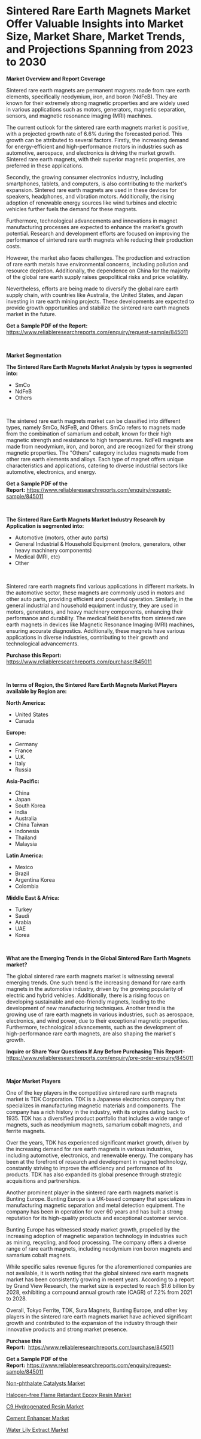 <p><h1>Sintered Rare Earth Magnets Market Offer Valuable Insights into Market Size, Market Share, Market Trends, and Projections Spanning from 2023 to 2030</h1></p><p><strong>Market Overview and Report Coverage</strong></p>
<p><p>Sintered rare earth magnets are permanent magnets made from rare earth elements, specifically neodymium, iron, and boron (NdFeB). They are known for their extremely strong magnetic properties and are widely used in various applications such as motors, generators, magnetic separation, sensors, and magnetic resonance imaging (MRI) machines.</p><p>The current outlook for the sintered rare earth magnets market is positive, with a projected growth rate of 6.6% during the forecasted period. This growth can be attributed to several factors. Firstly, the increasing demand for energy-efficient and high-performance motors in industries such as automotive, aerospace, and electronics is driving the market growth. Sintered rare earth magnets, with their superior magnetic properties, are preferred in these applications.</p><p>Secondly, the growing consumer electronics industry, including smartphones, tablets, and computers, is also contributing to the market's expansion. Sintered rare earth magnets are used in these devices for speakers, headphones, and vibration motors. Additionally, the rising adoption of renewable energy sources like wind turbines and electric vehicles further fuels the demand for these magnets.</p><p>Furthermore, technological advancements and innovations in magnet manufacturing processes are expected to enhance the market's growth potential. Research and development efforts are focused on improving the performance of sintered rare earth magnets while reducing their production costs.</p><p>However, the market also faces challenges. The production and extraction of rare earth metals have environmental concerns, including pollution and resource depletion. Additionally, the dependence on China for the majority of the global rare earth supply raises geopolitical risks and price volatility.</p><p>Nevertheless, efforts are being made to diversify the global rare earth supply chain, with countries like Australia, the United States, and Japan investing in rare earth mining projects. These developments are expected to provide growth opportunities and stabilize the sintered rare earth magnets market in the future.</p></p>
<p><strong>Get a Sample PDF of the Report:</strong> <a href="https://www.reliableresearchreports.com/enquiry/request-sample/845011">https://www.reliableresearchreports.com/enquiry/request-sample/845011</a></p>
<p>&nbsp;</p>
<p><strong>Market Segmentation</strong></p>
<p><strong>The Sintered Rare Earth Magnets Market Analysis by types is segmented into:</strong></p>
<p><ul><li>SmCo</li><li>NdFeB</li><li>Others</li></ul></p>
<p>&nbsp;</p>
<p><p>The sintered rare earth magnets market can be classified into different types, namely SmCo, NdFeB, and Others. SmCo refers to magnets made from the combination of samarium and cobalt, known for their high magnetic strength and resistance to high temperatures. NdFeB magnets are made from neodymium, iron, and boron, and are recognized for their strong magnetic properties. The "Others" category includes magnets made from other rare earth elements and alloys. Each type of magnet offers unique characteristics and applications, catering to diverse industrial sectors like automotive, electronics, and energy.</p></p>
<p><strong>Get a Sample PDF of the Report:</strong>&nbsp;<a href="https://www.reliableresearchreports.com/enquiry/request-sample/845011">https://www.reliableresearchreports.com/enquiry/request-sample/845011</a></p>
<p>&nbsp;</p>
<p><strong>The Sintered Rare Earth Magnets Market Industry Research by Application is segmented into:</strong></p>
<p><ul><li>Automotive (motors, other auto parts)</li><li>General Industrial & Household Equipment (motors, generators, other heavy machinery components)</li><li>Medical (MRI, etc)</li><li>Other</li></ul></p>
<p>&nbsp;</p>
<p><p>Sintered rare earth magnets find various applications in different markets. In the automotive sector, these magnets are commonly used in motors and other auto parts, providing efficient and powerful operation. Similarly, in the general industrial and household equipment industry, they are used in motors, generators, and heavy machinery components, enhancing their performance and durability. The medical field benefits from sintered rare earth magnets in devices like Magnetic Resonance Imaging (MRI) machines, ensuring accurate diagnostics. Additionally, these magnets have various applications in diverse industries, contributing to their growth and technological advancements.</p></p>
<p><strong>Purchase this Report:</strong>&nbsp; <a href="https://www.reliableresearchreports.com/purchase/845011">https://www.reliableresearchreports.com/purchase/845011</a></p>
<p>&nbsp;</p>
<p><strong>In terms of Region, the Sintered Rare Earth Magnets Market Players available by Region are:</strong></p>
<p>
    <p> <strong> North America: </strong>
        <ul>
            <li>United States</li>
            <li>Canada</li>
        </ul>
        </p> 
    <p> <strong> Europe: </strong>
        <ul>
            <li>Germany</li>
            <li>France</li>
            <li>U.K.</li>
            <li>Italy</li>
            <li>Russia</li>
        </ul>
        </p> 
    <p> <strong> Asia-Pacific: </strong>
        <ul>
            <li>China</li>
            <li>Japan</li>
            <li>South Korea</li>
            <li>India</li>
            <li>Australia</li>
            <li>China Taiwan</li>
            <li>Indonesia</li>
            <li>Thailand</li>
            <li>Malaysia</li>
        </ul>
        </p> 
    <p> <strong> Latin America: </strong>
        <ul>
            <li>Mexico</li>
            <li>Brazil</li>
            <li>Argentina Korea</li>
            <li>Colombia</li>
        </ul>
        </p> 
    <p> <strong> Middle East & Africa: </strong>
        <ul>
            <li>Turkey</li>
            <li>Saudi</li>
            <li>Arabia</li>
            <li>UAE</li>
            <li>Korea</li>
        </ul>
    </p>
    </p>
<p>&nbsp;</p>
<p><strong>What are the Emerging Trends in the Global Sintered Rare Earth Magnets market?</strong></p>
<p><p>The global sintered rare earth magnets market is witnessing several emerging trends. One such trend is the increasing demand for rare earth magnets in the automotive industry, driven by the growing popularity of electric and hybrid vehicles. Additionally, there is a rising focus on developing sustainable and eco-friendly magnets, leading to the development of new manufacturing techniques. Another trend is the growing use of rare earth magnets in various industries, such as aerospace, electronics, and wind power, due to their exceptional magnetic properties. Furthermore, technological advancements, such as the development of high-performance rare earth magnets, are also shaping the market's growth.</p></p>
<p><strong>Inquire or Share Your Questions If Any Before Purchasing This Report</strong>- <a href="https://www.reliableresearchreports.com/enquiry/pre-order-enquiry/845011">https://www.reliableresearchreports.com/enquiry/pre-order-enquiry/845011</a></p>
<p>&nbsp;</p>
<p><strong>Major Market Players</strong></p>
<p><p>One of the key players in the competitive sintered rare earth magnets market is TDK Corporation. TDK is a Japanese electronics company that specializes in manufacturing magnetic materials and components. The company has a rich history in the industry, with its origins dating back to 1935. TDK has a diversified product portfolio that includes a wide range of magnets, such as neodymium magnets, samarium cobalt magnets, and ferrite magnets.</p><p>Over the years, TDK has experienced significant market growth, driven by the increasing demand for rare earth magnets in various industries, including automotive, electronics, and renewable energy. The company has been at the forefront of research and development in magnet technology, constantly striving to improve the efficiency and performance of its products. TDK has also expanded its global presence through strategic acquisitions and partnerships.</p><p>Another prominent player in the sintered rare earth magnets market is Bunting Europe. Bunting Europe is a UK-based company that specializes in manufacturing magnetic separation and metal detection equipment. The company has been in operation for over 60 years and has built a strong reputation for its high-quality products and exceptional customer service.</p><p>Bunting Europe has witnessed steady market growth, propelled by the increasing adoption of magnetic separation technology in industries such as mining, recycling, and food processing. The company offers a diverse range of rare earth magnets, including neodymium iron boron magnets and samarium cobalt magnets.</p><p>While specific sales revenue figures for the aforementioned companies are not available, it is worth noting that the global sintered rare earth magnets market has been consistently growing in recent years. According to a report by Grand View Research, the market size is expected to reach $1.6 billion by 2028, exhibiting a compound annual growth rate (CAGR) of 7.2% from 2021 to 2028.</p><p>Overall, Tokyo Ferrite, TDK, Sura Magnets, Bunting Europe, and other key players in the sintered rare earth magnets market have achieved significant growth and contributed to the expansion of the industry through their innovative products and strong market presence.</p></p>
<p><strong>Purchase this Report:</strong>&nbsp;&nbsp;<a href="https://www.reliableresearchreports.com/purchase/845011">https://www.reliableresearchreports.com/purchase/845011</a></p>
<p></p>
<p><strong>Get a Sample PDF of the Report:</strong>&nbsp;<a href="https://www.reliableresearchreports.com/enquiry/request-sample/845011">https://www.reliableresearchreports.com/enquiry/request-sample/845011</a></p>
<p><p><a href="https://www.linkedin.com/pulse/non-phthalate-catalysts-market-insights-players-forecast-3rcde/">Non-phthalate Catalysts Market</a></p><p><a href="https://www.linkedin.com/pulse/decoding-halogen-free-flame-retardant-epoxy-resin-market-deep-kzyuc/">Halogen-free Flame Retardant Epoxy Resin Market</a></p><p><a href="https://www.linkedin.com/pulse/decoding-c9-hydrogenated-resin-market-deep-dive-latest-trends-bjhye/">C9 Hydrogenated Resin Market</a></p><p><a href="https://github.com/sofayahoo2023/Market-Research-Report-List-2/blob/main/cement-enhancer-market.md">Cement Enhancer Market</a></p><p><a href="https://github.com/pizolina/Market-Research-Report-List-2/blob/main/water-lily-extract-market.md">Water Lily Extract Market</a></p></p>